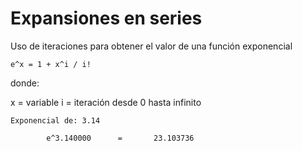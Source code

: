 # Expansiones en series 

Uso de iteraciones para obtener el valor de una función exponencial

``` e^x = 1 + x^i / i! ```

donde:

x = variable
i = iteración desde 0 hasta infinito

```
Exponencial de: 3.14 
 
        e^3.140000      =       23.103736
```
